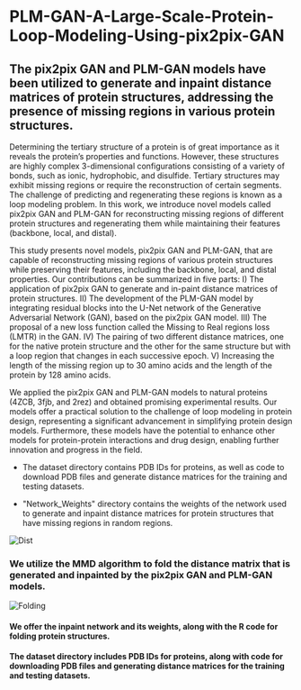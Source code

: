 # PLM-GAN-A-Large-Scale-Protein-Loop-Modeling-Using-pix2pix-GAN

## The pix2pix GAN and PLM-GAN models have been utilized to generate and inpaint distance matrices of protein structures, addressing the presence of missing regions in various protein structures.

Determining the tertiary structure of a protein is of great importance as it reveals the protein’s properties and functions. However, these structures are highly complex 3-dimensional configurations consisting of a variety of bonds, such as ionic, hydrophobic, and disulfide. Tertiary structures may exhibit missing regions or require the reconstruction of certain segments. The challenge of predicting and regenerating these regions is known as a loop modeling problem. In this work, we introduce novel models called pix2pix GAN and PLM-GAN for reconstructing missing regions of different protein structures and regenerating them while maintaining their features (backbone, local, and distal).

This study presents novel models, pix2pix GAN and PLM-GAN, that are capable of reconstructing missing regions of various protein structures while preserving their features, including the backbone, local, and distal properties. Our contributions can be summarized in five parts: I) The application of pix2pix GAN to generate and in-paint distance matrices of protein structures. II) The development of the PLM-GAN model by integrating residual blocks into the U-Net network of the Generative Adversarial Network (GAN), based on the pix2pix GAN model. III) The proposal of a new loss function called the Missing to Real regions loss (LMTR) in the GAN. IV) The pairing of two different distance matrices, one for the native protein structure and the other for the same structure but with a loop region that changes in each successive epoch. V) Increasing the length of the missing region up to 30 amino acids and the length of the protein by 128 amino acids.

We applied the pix2pix GAN and PLM-GAN models to natural proteins (4ZCB, 3fjb, and 2rez) and obtained promising experimental results. Our models offer a practical solution to the challenge of loop modeling in protein design, representing a significant advancement in simplifying protein design models. Furthermore, these models have the potential to enhance other models for protein-protein interactions and drug design, enabling further innovation and progress in the field.

- The dataset directory contains PDB IDs for proteins, as well as code to download PDB files and generate distance matrices for the training and testing datasets.

- "Network_Weights" directory contains the weights of the network used to generate and inpaint distance matrices for protein structures that have missing regions in random regions.


![Dist](https://user-images.githubusercontent.com/73284871/231022422-1597d66d-0d2e-4ea7-9790-aba4b2f29a4e.png)

### We utilize the MMD algorithm to fold the distance matrix that is generated and inpainted by the pix2pix GAN and PLM-GAN models.

![Folding](https://user-images.githubusercontent.com/73284871/231023038-a4852e3e-e5b1-4ad2-8dc9-5056a0b0bc58.png)


#### We offer the inpaint network and its weights, along with the R code for folding protein structures.

#### The dataset directory includes PDB IDs for proteins, along with code for downloading PDB files and generating distance matrices for the training and testing datasets.
